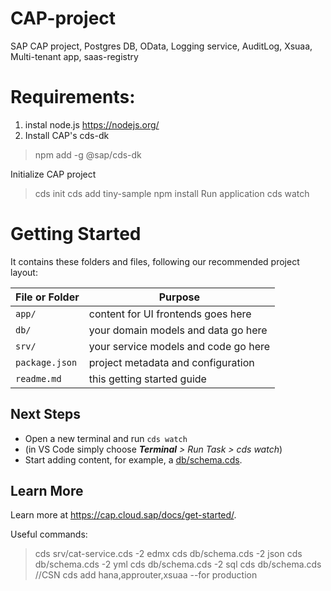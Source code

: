 # CAP-project
SAP CAP project, Postgres DB, OData, Logging service, AuditLog, Xsuaa, Multi-tenant app, saas-registry

# Requirements:
1. instal node.js https://nodejs.org/
2. Install CAP's cds-dk
> npm add -g @sap/cds-dk


Initialize CAP project 
> cds init
> cds add tiny-sample
> npm install
Run application 
> cds watch

# Getting Started
It contains these folders and files, following our recommended project layout:

| File or Folder | Purpose                              |
|----------------|--------------------------------------|
| `app/`         | content for UI frontends goes here   |
| `db/`          | your domain models and data go here  |
| `srv/`         | your service models and code go here |
| `package.json` | project metadata and configuration   |
| `readme.md`    | this getting started guide           |

## Next Steps

- Open a new terminal and run `cds watch` 
- (in VS Code simply choose _**Terminal** > Run Task > cds watch_)
- Start adding content, for example, a [db/schema.cds](db/schema.cds).


## Learn More

Learn more at https://cap.cloud.sap/docs/get-started/.


Useful commands:
> cds srv/cat-service.cds -2 edmx
> cds db/schema.cds -2 json
> cds db/schema.cds -2 yml
> cds db/schema.cds -2 sql
> cds db/schema.cds //CSN
> cds add hana,approuter,xsuaa --for production